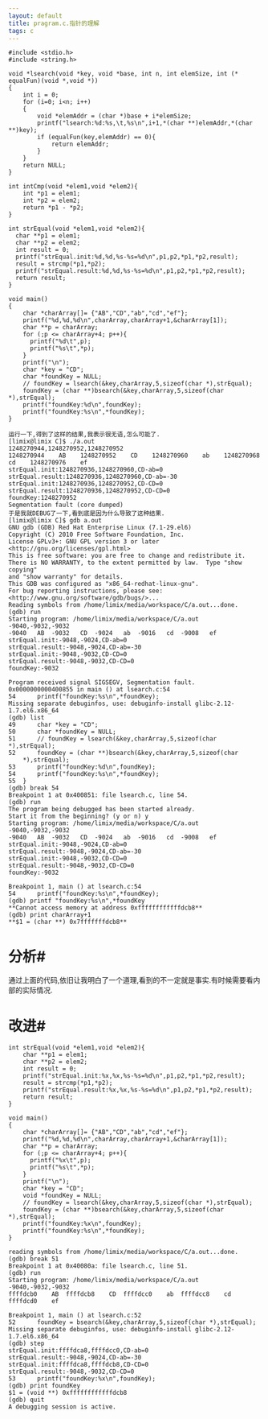 ```yaml
---
layout: default
title: pragram.c.指针的理解
tags: c
---
```

    #include <stdio.h>
    #include <string.h>
    
    void *lsearch(void *key, void *base, int n, int elemSize, int (* equalFun)(void *,void *))
    {
    	int i = 0;
    	for (i=0; i<n; i++)
    	{
    		void *elemAddr = (char *)base + i*elemSize;
    		printf("lsearch:%d:%s,\t,%s\n",i+1,*(char **)elemAddr,*(char **)key);
    		if (equalFun(key,elemAddr) == 0){
    			return elemAddr;
    		}
    	}
    	return NULL;
    }
    	
    int intCmp(void *elem1,void *elem2){
    	int *p1 = elem1;
    	int *p2 = elem2;
    	return *p1 - *p2;
    }
    
    int strEqual(void *elem1,void *elem2){
      char **p1 = elem1;
      char **p2 = elem2;
      int result = 0;
      printf("strEqual.init:%d,%d,%s-%s=%d\n",p1,p2,*p1,*p2,result);
      result = strcmp(*p1,*p2);
      printf("strEqual.result:%d,%d,%s-%s=%d\n",p1,p2,*p1,*p2,result);
      return result;
    }
    		
    void main()
    {
    	char *charArray[]= {"AB","CD","ab","cd","ef"};
    	printf("%d,%d,%d\n",charArray,charArray+1,&charArray[1]);
    	char **p = charArray;
    	for (;p <= charArray+4; p++){
    	  printf("%d\t",p);
    	  printf("%s\t",*p);
    	}
    	printf("\n");
    	char *key = "CD";
    	char *foundKey = NULL;
    	// foundKey = lsearch(&key,charArray,5,sizeof(char *),strEqual);
    	foundKey = (char **)bsearch(&key,charArray,5,sizeof(char *),strEqual);
    	printf("foundKey:%d\n",foundKey);
    	printf("foundKey:%s\n",*foundKey);
    }

	运行一下,得到了这样的结果,我表示很无语,怎么可能了.
	[limix@limix C]$ ./a.out
	1248270944,1248270952,1248270952
	1248270944    AB    1248270952    CD    1248270960    ab    1248270968
	cd    1248270976    ef    
	strEqual.init:1248270936,1248270960,CD-ab=0
	strEqual.result:1248270936,1248270960,CD-ab=-30
	strEqual.init:1248270936,1248270952,CD-CD=0
	strEqual.result:1248270936,1248270952,CD-CD=0
	foundKey:1248270952
	Segmentation fault (core dumped)
	于是我就DEBUG了一下,看到底是因为什么导致了这种结果.
	[limix@limix C]$ gdb a.out 
	GNU gdb (GDB) Red Hat Enterprise Linux (7.1-29.el6)
	Copyright (C) 2010 Free Software Foundation, Inc.
	License GPLv3+: GNU GPL version 3 or later <http://gnu.org/licenses/gpl.html>
	This is free software: you are free to change and redistribute it.
	There is NO WARRANTY, to the extent permitted by law.  Type "show copying"
	and "show warranty" for details.
	This GDB was configured as "x86_64-redhat-linux-gnu".
	For bug reporting instructions, please see:
	<http://www.gnu.org/software/gdb/bugs/>...
	Reading symbols from /home/limix/media/workspace/C/a.out...done.
	(gdb) run 
	Starting program: /home/limix/media/workspace/C/a.out 
	-9040,-9032,-9032
	-9040	AB	-9032	CD	-9024	ab	-9016	cd	-9008	ef	
	strEqual.init:-9048,-9024,CD-ab=0
	strEqual.result:-9048,-9024,CD-ab=-30
	strEqual.init:-9048,-9032,CD-CD=0
	strEqual.result:-9048,-9032,CD-CD=0
	foundKey:-9032
	
	Program received signal SIGSEGV, Segmentation fault.
	0x0000000000400855 in main () at lsearch.c:54
	54		printf("foundKey:%s\n",*foundKey);
	Missing separate debuginfos, use: debuginfo-install glibc-2.12-1.7.el6.x86_64
	(gdb) list
	49		char *key = "CD";
	50		char *foundKey = NULL;
	51		// foundKey = lsearch(&key,charArray,5,sizeof(char *),strEqual);
	52		foundKey = (char **)bsearch(&key,charArray,5,sizeof(char
	  	*),strEqual);
	53		printf("foundKey:%d\n",foundKey);
	54		printf("foundKey:%s\n",*foundKey);
	55	}
	(gdb) break 54
	Breakpoint 1 at 0x400851: file lsearch.c, line 54.
	(gdb) run
	The program being debugged has been started already.
	Start it from the beginning? (y or n) y
	Starting program: /home/limix/media/workspace/C/a.out 
	-9040,-9032,-9032
	-9040	AB	-9032	CD	-9024	ab	-9016	cd	-9008	ef	
	strEqual.init:-9048,-9024,CD-ab=0
	strEqual.result:-9048,-9024,CD-ab=-30
	strEqual.init:-9048,-9032,CD-CD=0
	strEqual.result:-9048,-9032,CD-CD=0
	foundKey:-9032
	
	Breakpoint 1, main () at lsearch.c:54
	54		printf("foundKey:%s\n",*foundKey);
	(gdb) printf "foundKey:%s\n",*foundKey
	**Cannot access memory at address 0xffffffffffffdcb8**
	(gdb) print charArray+1
	**$1 = (char **) 0x7fffffffdcb8**

# 分析#
通过上面的代码,依旧让我明白了一个道理,看到的不一定就是事实.有时候需要看内部的实际情况.


# 改进#
    int strEqual(void *elem1,void *elem2){
    	char **p1 = elem1;
    	char **p2 = elem2;
    	int result = 0;
    	printf("strEqual.init:%x,%x,%s-%s=%d\n",p1,p2,*p1,*p2,result);
    	result = strcmp(*p1,*p2);
    	printf("strEqual.result:%x,%x,%s-%s=%d\n",p1,p2,*p1,*p2,result);
    	return result;
    }
    
    void main()
    {
    	char *charArray[]= {"AB","CD","ab","cd","ef"};
    	printf("%d,%d,%d\n",charArray,charArray+1,&charArray[1]);
    	char **p = charArray;
    	for (;p <= charArray+4; p++){
    	  printf("%x\t",p);
    	  printf("%s\t",*p);
    	}
    	printf("\n");
    	char *key = "CD";
    	void *foundKey = NULL;
    	// foundKey = lsearch(&key,charArray,5,sizeof(char *),strEqual);
    	foundKey = (char **)bsearch(&key,charArray,5,sizeof(char *),strEqual);
    	printf("foundKey:%x\n",foundKey);
    	printf("foundKey:%s\n",*foundKey);
    }

	reading symbols from /home/limix/media/workspace/C/a.out...done.
	(gdb) break 51
	Breakpoint 1 at 0x40080a: file lsearch.c, line 51.
	(gdb) run
	Starting program: /home/limix/media/workspace/C/a.out 
	-9040,-9032,-9032
	ffffdcb0	AB	ffffdcb8	CD	ffffdcc0	ab	ffffdcc8	cd	ffffdcd0	ef	

	Breakpoint 1, main () at lsearch.c:52
	52		foundKey = bsearch(&key,charArray,5,sizeof(char *),strEqual);
	Missing separate debuginfos, use: debuginfo-install glibc-2.12-1.7.el6.x86_64
	(gdb) step
	strEqual.init:ffffdca8,ffffdcc0,CD-ab=0
	strEqual.result:-9048,-9024,CD-ab=-30
	strEqual.init:ffffdca8,ffffdcb8,CD-CD=0
	strEqual.result:-9048,-9032,CD-CD=0
	53		printf("foundKey:%x\n",foundKey);
	(gdb) print foundKey
	$1 = (void **) 0xffffffffffffdcb8
	(gdb) quit
	A debugging session is active.
